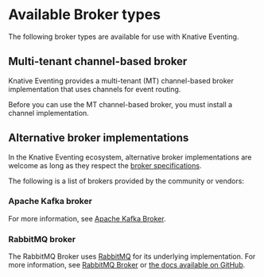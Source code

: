 # Available Broker types

The following broker types are available for use with Knative Eventing.

## Multi-tenant channel-based broker

Knative Eventing provides a multi-tenant (MT) channel-based broker implementation that uses channels for event routing.

Before you can use the MT channel-based broker, you must install a channel implementation.

## Alternative broker implementations

In the Knative Eventing ecosystem, alternative broker implementations are welcome as long as they respect the [broker specifications](https://github.com/knative/specs/blob/main/specs/eventing/control-plane.md#broker-lifecycle).

The following is a list of brokers provided by the community or vendors:

### Apache Kafka broker

For more information, see [Apache Kafka Broker](kafka-broker/README.md).

### RabbitMQ broker

The RabbitMQ Broker uses [RabbitMQ](https://www.rabbitmq.com/) for its underlying implementation.
For more information, see [RabbitMQ Broker](rabbitmq-broker/README.md) or [the docs available on GitHub](https://github.com/knative-sandbox/eventing-rabbitmq).

